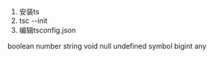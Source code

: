 1. 安装ts
2. tsc --init 
3. 编辑tsconfig.json



<!-- 类型 -->
boolean number string void null undefined symbol bigint any 